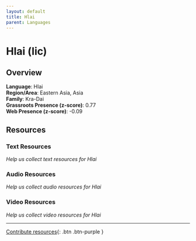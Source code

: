 ```yaml
---
layout: default
title: Hlai
parent: Languages
---
```


# Hlai (lic)

## Overview

**Language**: Hlai  
**Region/Area**: Eastern Asia, Asia  
**Family**: Kra-Dai  
**Grassroots Presence (z-score)**: 0.77  
**Web Presence (z-score)**: -0.09  

## Resources

### Text Resources
*Help us collect text resources for Hlai*

### Audio Resources
*Help us collect audio resources for Hlai*

### Video Resources
*Help us collect video resources for Hlai*

---

[Contribute resources](https://forms.office.com/e/1SfLJx3u1r){: .btn .btn-purple }
